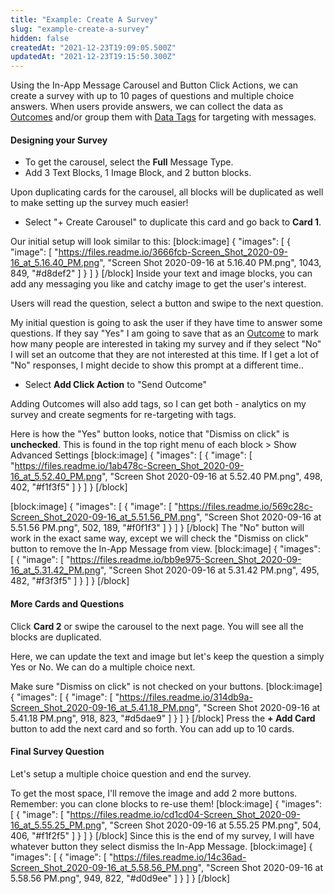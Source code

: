 ```yaml
---
title: "Example: Create A Survey"
slug: "example-create-a-survey"
hidden: false
createdAt: "2021-12-23T19:09:05.500Z"
updatedAt: "2021-12-23T19:15:50.300Z"
---
```

Using the In-App Message Carousel and Button Click Actions, we can create a survey with up to 10 pages of questions and multiple choice answers. When users provide answers, we can collect the data as [Outcomes](doc:outcomes) and/or group them with [Data Tags](doc:add-user-data-tags) for targeting with messages.

#### Designing your Survey

- To get the carousel, select the **Full** Message Type.
- Add 3 Text Blocks, 1 Image Block, and 2 button blocks.

Upon duplicating cards for the carousel, all blocks will be duplicated as well to make setting up the survey much easier!

- Select "+ Create Carousel" to duplicate this card and go back to **Card 1**.

Our initial setup will look similar to this:
[block:image]
{
  "images": [
    {
      "image": [
        "https://files.readme.io/3666fcb-Screen_Shot_2020-09-16_at_5.16.40_PM.png",
        "Screen Shot 2020-09-16 at 5.16.40 PM.png",
        1043,
        849,
        "#d8def2"
      ]
    }
  ]
}
[/block]
Inside your text and image blocks, you can add any messaging you like and catchy image to get the user's interest.

Users will read the question, select a button and swipe to the next question.

My initial question is going to ask the user if they have time to answer some questions. If they say "Yes" I am going to save that as an [Outcome](doc:outcomes) to mark how many people are interested in taking my survey and if they select "No" I will set an outcome that they are not interested at this time. If I get a lot of "No" responses, I might decide to show this prompt at a different time..

- Select **Add Click Action** to "Send Outcome"

Adding Outcomes will also add tags, so I can get both - analytics on my survey and create segments for re-targeting with tags.

Here is how the "Yes" button looks, notice that "Dismiss on click" is **unchecked**. This is found in the top right menu of each block > Show Advanced Settings
[block:image]
{
  "images": [
    {
      "image": [
        "https://files.readme.io/1ab478c-Screen_Shot_2020-09-16_at_5.52.40_PM.png",
        "Screen Shot 2020-09-16 at 5.52.40 PM.png",
        498,
        402,
        "#f1f3f5"
      ]
    }
  ]
}
[/block]

[block:image]
{
  "images": [
    {
      "image": [
        "https://files.readme.io/569c28c-Screen_Shot_2020-09-16_at_5.51.56_PM.png",
        "Screen Shot 2020-09-16 at 5.51.56 PM.png",
        502,
        189,
        "#f0f1f3"
      ]
    }
  ]
}
[/block]
The "No" button will work in the exact same way, except we will check the "Dismiss on click" button to remove the In-App Message from view.
[block:image]
{
  "images": [
    {
      "image": [
        "https://files.readme.io/bb9e975-Screen_Shot_2020-09-16_at_5.31.42_PM.png",
        "Screen Shot 2020-09-16 at 5.31.42 PM.png",
        495,
        482,
        "#f3f3f5"
      ]
    }
  ]
}
[/block]
#### More Cards and Questions

Click **Card 2** or swipe the carousel to the next page. You will see all the blocks are duplicated.

Here, we can update the text and image but let's keep the question a simply Yes or No. We can do a multiple choice next.

Make sure "Dismiss on click" is not checked on your buttons.
[block:image]
{
  "images": [
    {
      "image": [
        "https://files.readme.io/314db9a-Screen_Shot_2020-09-16_at_5.41.18_PM.png",
        "Screen Shot 2020-09-16 at 5.41.18 PM.png",
        918,
        823,
        "#d5dae9"
      ]
    }
  ]
}
[/block]
Press the **+ Add Card** button to add the next card and so forth. You can add up to 10 cards.

#### Final Survey Question

Let's setup a multiple choice question and end the survey.

To get the most space, I'll remove the image and add 2 more buttons. Remember: you can clone blocks to re-use them!
[block:image]
{
  "images": [
    {
      "image": [
        "https://files.readme.io/cd1cd04-Screen_Shot_2020-09-16_at_5.55.25_PM.png",
        "Screen Shot 2020-09-16 at 5.55.25 PM.png",
        504,
        406,
        "#f1f2f5"
      ]
    }
  ]
}
[/block]
Since this is the end of my survey, I will have whatever button they select dismiss the In-App Message. 
[block:image]
{
  "images": [
    {
      "image": [
        "https://files.readme.io/14c36ad-Screen_Shot_2020-09-16_at_5.58.56_PM.png",
        "Screen Shot 2020-09-16 at 5.58.56 PM.png",
        949,
        822,
        "#d0d9ee"
      ]
    }
  ]
}
[/block]